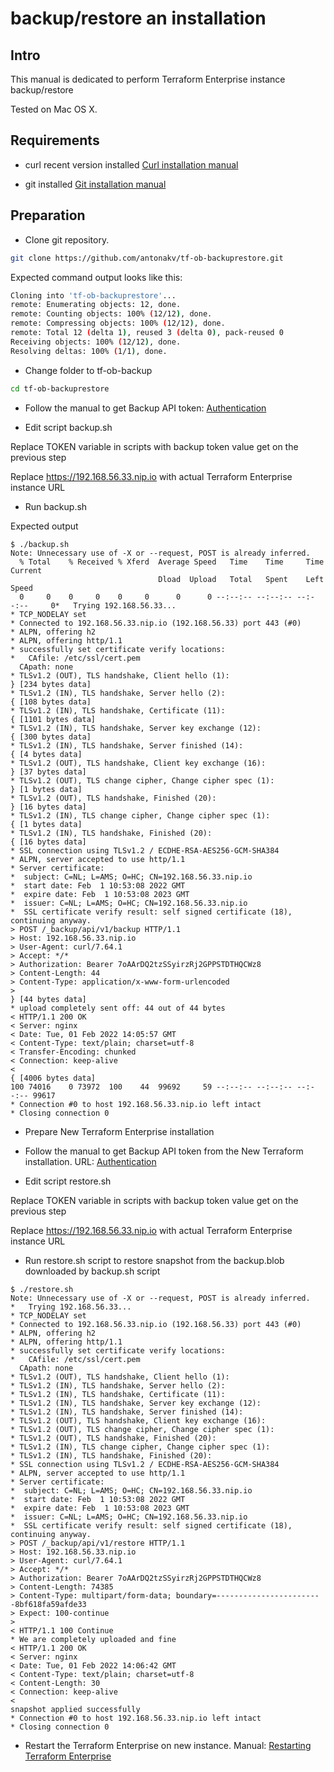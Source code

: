 # backup/restore an installation

## Intro

This manual is dedicated to perform Terraform Enterprise instance backup/restore 

Tested on Mac OS X.

## Requirements

- curl recent version installed
[Curl installation manual](https://macappstore.org/curl/)

- git installed
[Git installation manual](https://git-scm.com/download/mac)

## Preparation 
- Clone git repository. 

```bash
git clone https://github.com/antonakv/tf-ob-backuprestore.git
```

Expected command output looks like this:

```bash
Cloning into 'tf-ob-backuprestore'...
remote: Enumerating objects: 12, done.
remote: Counting objects: 100% (12/12), done.
remote: Compressing objects: 100% (12/12), done.
remote: Total 12 (delta 1), reused 3 (delta 0), pack-reused 0
Receiving objects: 100% (12/12), done.
Resolving deltas: 100% (1/1), done.
```

- Change folder to tf-ob-backup

```bash
cd tf-ob-backuprestore
```

- Follow the manual to get Backup API token: [Authentication](https://www.terraform.io/enterprise/admin/infrastructure/backup-restore#authentication)

- Edit script backup.sh

Replace TOKEN variable in scripts with backup token value get on the previous step

Replace https://192.168.56.33.nip.io with actual Terraform Enterprise instance URL

- Run backup.sh

Expected output

```
$ ./backup.sh 
Note: Unnecessary use of -X or --request, POST is already inferred.
  % Total    % Received % Xferd  Average Speed   Time    Time     Time  Current
                                 Dload  Upload   Total   Spent    Left  Speed
  0     0    0     0    0     0      0      0 --:--:-- --:--:-- --:--:--     0*   Trying 192.168.56.33...
* TCP_NODELAY set
* Connected to 192.168.56.33.nip.io (192.168.56.33) port 443 (#0)
* ALPN, offering h2
* ALPN, offering http/1.1
* successfully set certificate verify locations:
*   CAfile: /etc/ssl/cert.pem
  CApath: none
* TLSv1.2 (OUT), TLS handshake, Client hello (1):
} [234 bytes data]
* TLSv1.2 (IN), TLS handshake, Server hello (2):
{ [108 bytes data]
* TLSv1.2 (IN), TLS handshake, Certificate (11):
{ [1101 bytes data]
* TLSv1.2 (IN), TLS handshake, Server key exchange (12):
{ [300 bytes data]
* TLSv1.2 (IN), TLS handshake, Server finished (14):
{ [4 bytes data]
* TLSv1.2 (OUT), TLS handshake, Client key exchange (16):
} [37 bytes data]
* TLSv1.2 (OUT), TLS change cipher, Change cipher spec (1):
} [1 bytes data]
* TLSv1.2 (OUT), TLS handshake, Finished (20):
} [16 bytes data]
* TLSv1.2 (IN), TLS change cipher, Change cipher spec (1):
{ [1 bytes data]
* TLSv1.2 (IN), TLS handshake, Finished (20):
{ [16 bytes data]
* SSL connection using TLSv1.2 / ECDHE-RSA-AES256-GCM-SHA384
* ALPN, server accepted to use http/1.1
* Server certificate:
*  subject: C=NL; L=AMS; O=HC; CN=192.168.56.33.nip.io
*  start date: Feb  1 10:53:08 2022 GMT
*  expire date: Feb  1 10:53:08 2023 GMT
*  issuer: C=NL; L=AMS; O=HC; CN=192.168.56.33.nip.io
*  SSL certificate verify result: self signed certificate (18), continuing anyway.
> POST /_backup/api/v1/backup HTTP/1.1
> Host: 192.168.56.33.nip.io
> User-Agent: curl/7.64.1
> Accept: */*
> Authorization: Bearer 7oAArDQ2tzSSyirzRj2GPPSTDTHQCWz8
> Content-Length: 44
> Content-Type: application/x-www-form-urlencoded
> 
} [44 bytes data]
* upload completely sent off: 44 out of 44 bytes
< HTTP/1.1 200 OK
< Server: nginx
< Date: Tue, 01 Feb 2022 14:05:57 GMT
< Content-Type: text/plain; charset=utf-8
< Transfer-Encoding: chunked
< Connection: keep-alive
< 
{ [4006 bytes data]
100 74016    0 73972  100    44  99692     59 --:--:-- --:--:-- --:--:-- 99617
* Connection #0 to host 192.168.56.33.nip.io left intact
* Closing connection 0

```

- Prepare New Terraform Enterprise installation

- Follow the manual to get Backup API token from the New Terraform installation. URL: [Authentication](https://www.terraform.io/enterprise/admin/infrastructure/backup-restore#authentication)

- Edit script restore.sh

Replace TOKEN variable in scripts with backup token value get on the previous step

Replace https://192.168.56.33.nip.io with actual Terraform Enterprise instance URL

- Run restore.sh script to restore snapshot from the backup.blob downloaded by backup.sh script

```
$ ./restore.sh 
Note: Unnecessary use of -X or --request, POST is already inferred.
*   Trying 192.168.56.33...
* TCP_NODELAY set
* Connected to 192.168.56.33.nip.io (192.168.56.33) port 443 (#0)
* ALPN, offering h2
* ALPN, offering http/1.1
* successfully set certificate verify locations:
*   CAfile: /etc/ssl/cert.pem
  CApath: none
* TLSv1.2 (OUT), TLS handshake, Client hello (1):
* TLSv1.2 (IN), TLS handshake, Server hello (2):
* TLSv1.2 (IN), TLS handshake, Certificate (11):
* TLSv1.2 (IN), TLS handshake, Server key exchange (12):
* TLSv1.2 (IN), TLS handshake, Server finished (14):
* TLSv1.2 (OUT), TLS handshake, Client key exchange (16):
* TLSv1.2 (OUT), TLS change cipher, Change cipher spec (1):
* TLSv1.2 (OUT), TLS handshake, Finished (20):
* TLSv1.2 (IN), TLS change cipher, Change cipher spec (1):
* TLSv1.2 (IN), TLS handshake, Finished (20):
* SSL connection using TLSv1.2 / ECDHE-RSA-AES256-GCM-SHA384
* ALPN, server accepted to use http/1.1
* Server certificate:
*  subject: C=NL; L=AMS; O=HC; CN=192.168.56.33.nip.io
*  start date: Feb  1 10:53:08 2022 GMT
*  expire date: Feb  1 10:53:08 2023 GMT
*  issuer: C=NL; L=AMS; O=HC; CN=192.168.56.33.nip.io
*  SSL certificate verify result: self signed certificate (18), continuing anyway.
> POST /_backup/api/v1/restore HTTP/1.1
> Host: 192.168.56.33.nip.io
> User-Agent: curl/7.64.1
> Accept: */*
> Authorization: Bearer 7oAArDQ2tzSSyirzRj2GPPSTDTHQCWz8
> Content-Length: 74385
> Content-Type: multipart/form-data; boundary=------------------------8bf618fa59afde33
> Expect: 100-continue
> 
< HTTP/1.1 100 Continue
* We are completely uploaded and fine
< HTTP/1.1 200 OK
< Server: nginx
< Date: Tue, 01 Feb 2022 14:06:42 GMT
< Content-Type: text/plain; charset=utf-8
< Content-Length: 30
< Connection: keep-alive
< 
snapshot applied successfully
* Connection #0 to host 192.168.56.33.nip.io left intact
* Closing connection 0
```

- Restart the Terraform Enterprise on new instance. Manual: [Restarting Terraform Enterprise](https://support.hashicorp.com/hc/en-us/articles/360047602093-Restarting-Terraform-Enterprise)
